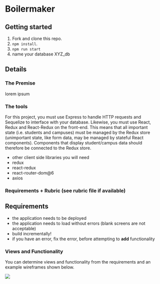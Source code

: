 # Boilermaker

## Getting started

1. Fork and clone this repo.
2. `npm install`.
3. `npm run start`
4. name your database XYZ_db

## Details

### The Premise

lorem ipsum

### The tools

For this project, you must use Express to handle HTTP requests and Sequelize to interface with your database. Likewise, you must use React, Redux and React-Redux on the front-end. This means that all important state (i.e. students and campuses) must be managed by the Redux store (unimportant state, like form data, may be managed by stateful React components). Components that display student/campus data should therefore be connected to the Redux store.

- other client side libraries you will need
- redux
- react-redux
- react-router-dom@6
- axios

### Requirements + Rubric (see rubric file if available)

## Requirements

- the application needs to be deployed
- the application needs to load without errors (blank screens are not acceptable)
- build incrementally!
- if you have an error, fix the error, before attempting to **add** functionality

### Views and Functionality

You can determine views and functionality from the requirements and an example wireframes shown below.

<img src='https://github.com/FullstackAcademy/jpfp-template-V2-a/blob/main/wireframes.png' />
